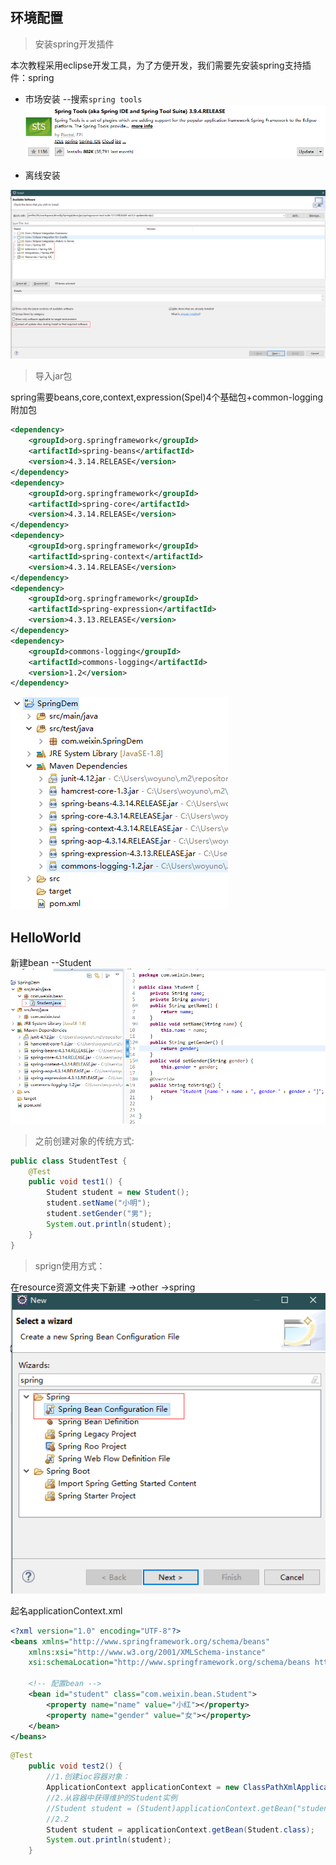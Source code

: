 
## 环境配置

>安装spring开发插件

本次教程采用eclipse开发工具，为了方便开发，我们需要先安装spring支持插件：spring

- 市场安装 --搜索`spring tools`
![](img/2.png)

- 离线安装

![](img/4.png)

>导入jar包

spring需要beans,core,context,expression(Spel)4个基础包+common-logging附加包
```xml
<dependency>
    <groupId>org.springframework</groupId>
    <artifactId>spring-beans</artifactId>
    <version>4.3.14.RELEASE</version>
</dependency>
<dependency>
    <groupId>org.springframework</groupId>
    <artifactId>spring-core</artifactId>
    <version>4.3.14.RELEASE</version>
</dependency>
<dependency>
    <groupId>org.springframework</groupId>
    <artifactId>spring-context</artifactId>
    <version>4.3.14.RELEASE</version>
</dependency>
<dependency>
    <groupId>org.springframework</groupId>
    <artifactId>spring-expression</artifactId>
    <version>4.3.13.RELEASE</version>
</dependency>
<dependency>
    <groupId>commons-logging</groupId>
    <artifactId>commons-logging</artifactId>
    <version>1.2</version>
</dependency>
```
![](img/5.png)

## HelloWorld

新建bean  --Student
![](img/6.png)

>之前创建对象的传统方式:

```java
public class StudentTest {
	@Test
	public void test1() {
		Student student = new Student();
		student.setName("小明");
		student.setGender("男");
		System.out.println(student);
	}
}
```

>sprign使用方式：

在resource资源文件夹下新建 ->other ->spring
![](img/7.png)

起名applicationContext.xml
```xml
<?xml version="1.0" encoding="UTF-8"?>
<beans xmlns="http://www.springframework.org/schema/beans"
	xmlns:xsi="http://www.w3.org/2001/XMLSchema-instance"
	xsi:schemaLocation="http://www.springframework.org/schema/beans http://www.springframework.org/schema/beans/spring-beans.xsd">

	<!-- 配置bean -->
	<bean id="student" class="com.weixin.bean.Student">
		<property name="name" value="小红"></property>
		<property name="gender" value="女"></property>
	</bean>
</beans>
```
```java
@Test
	public void test2() {
		//1.创建ioc容器对象：
		ApplicationContext applicationContext = new ClassPathXmlApplicationContext("applicationContext.xml");
		//2.从容器中获得维护的Student实例
		//Student student = (Student)applicationContext.getBean("student");
		//2.2
		Student student = applicationContext.getBean(Student.class);
		System.out.println(student);
	}
```
